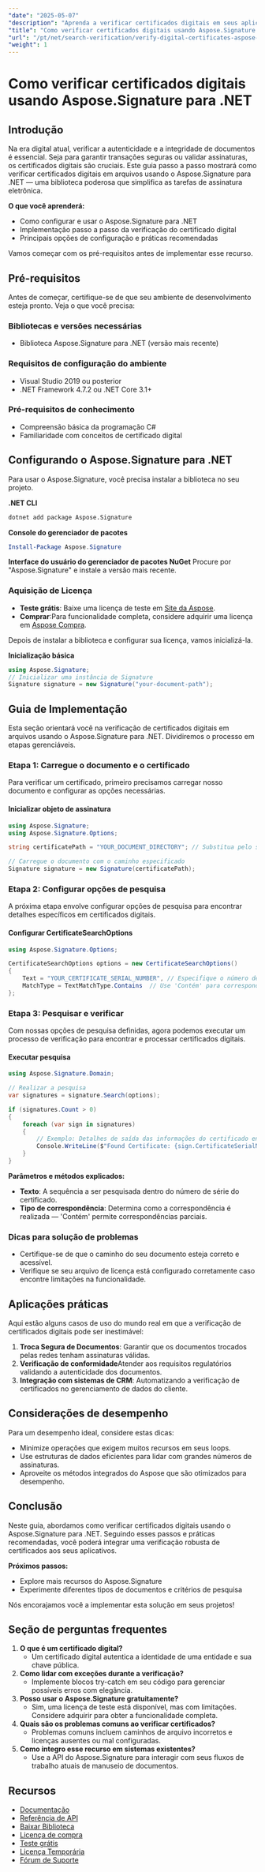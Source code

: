 ```yaml
---
"date": "2025-05-07"
"description": "Aprenda a verificar certificados digitais em seus aplicativos .NET com o Aspose.Signature. Siga este guia completo para o manuseio seguro de documentos."
"title": "Como verificar certificados digitais usando Aspose.Signature para .NET | Guia passo a passo"
"url": "/pt/net/search-verification/verify-digital-certificates-aspose-signature-dotnet/"
"weight": 1
---
```


# Como verificar certificados digitais usando Aspose.Signature para .NET

## Introdução

Na era digital atual, verificar a autenticidade e a integridade de documentos é essencial. Seja para garantir transações seguras ou validar assinaturas, os certificados digitais são cruciais. Este guia passo a passo mostrará como verificar certificados digitais em arquivos usando o Aspose.Signature para .NET — uma biblioteca poderosa que simplifica as tarefas de assinatura eletrônica.

**O que você aprenderá:**
- Como configurar e usar o Aspose.Signature para .NET
- Implementação passo a passo da verificação do certificado digital
- Principais opções de configuração e práticas recomendadas

Vamos começar com os pré-requisitos antes de implementar esse recurso.

## Pré-requisitos

Antes de começar, certifique-se de que seu ambiente de desenvolvimento esteja pronto. Veja o que você precisa:

### Bibliotecas e versões necessárias
- Biblioteca Aspose.Signature para .NET (versão mais recente)
  
### Requisitos de configuração do ambiente
- Visual Studio 2019 ou posterior
- .NET Framework 4.7.2 ou .NET Core 3.1+

### Pré-requisitos de conhecimento
- Compreensão básica da programação C#
- Familiaridade com conceitos de certificado digital

## Configurando o Aspose.Signature para .NET

Para usar o Aspose.Signature, você precisa instalar a biblioteca no seu projeto.

**.NET CLI**
```bash
dotnet add package Aspose.Signature
```

**Console do gerenciador de pacotes**
```powershell
Install-Package Aspose.Signature
```

**Interface do usuário do gerenciador de pacotes NuGet**
Procure por "Aspose.Signature" e instale a versão mais recente.

### Aquisição de Licença
- **Teste grátis**: Baixe uma licença de teste em [Site da Aspose](https://purchase.aspose.com/temporary-license).
- **Comprar**:Para funcionalidade completa, considere adquirir uma licença em [Aspose Compra](https://purchase.groupdocs.com/buy).

Depois de instalar a biblioteca e configurar sua licença, vamos inicializá-la.

**Inicialização básica**
```csharp
using Aspose.Signature;
// Inicializar uma instância de Signature
Signature signature = new Signature("your-document-path");
```

## Guia de Implementação

Esta seção orientará você na verificação de certificados digitais em arquivos usando o Aspose.Signature para .NET. Dividiremos o processo em etapas gerenciáveis.

### Etapa 1: Carregue o documento e o certificado

Para verificar um certificado, primeiro precisamos carregar nosso documento e configurar as opções necessárias.

#### Inicializar objeto de assinatura
```csharp
using Aspose.Signature;
using Aspose.Signature.Options;

string certificatePath = "YOUR_DOCUMENT_DIRECTORY"; // Substitua pelo seu diretório de documentos atual

// Carregue o documento com o caminho especificado
Signature signature = new Signature(certificatePath);
```

### Etapa 2: Configurar opções de pesquisa

A próxima etapa envolve configurar opções de pesquisa para encontrar detalhes específicos em certificados digitais.

#### Configurar CertificateSearchOptions
```csharp
using Aspose.Signature.Options;

CertificateSearchOptions options = new CertificateSearchOptions()
{
    Text = "YOUR_CERTIFICATE_SERIAL_NUMBER", // Especifique o número de série ou outro identificador
    MatchType = TextMatchType.Contains  // Use 'Contém' para correspondência parcial
};
```

### Etapa 3: Pesquisar e verificar

Com nossas opções de pesquisa definidas, agora podemos executar um processo de verificação para encontrar e processar certificados digitais.

#### Executar pesquisa
```csharp
using Aspose.Signature.Domain;

// Realizar a pesquisa
var signatures = signature.Search(options);

if (signatures.Count > 0)
{
    foreach (var sign in signatures)
    {
        // Exemplo: Detalhes de saída das informações do certificado encontrado (pseudocódigo)
        Console.WriteLine($"Found Certificate: {sign.CertificateSerialNumber}");
    }
}
```

**Parâmetros e métodos explicados:**
- **Texto**: A sequência a ser pesquisada dentro do número de série do certificado.
- **Tipo de correspondência**: Determina como a correspondência é realizada — 'Contém' permite correspondências parciais.

### Dicas para solução de problemas
- Certifique-se de que o caminho do seu documento esteja correto e acessível.
- Verifique se seu arquivo de licença está configurado corretamente caso encontre limitações na funcionalidade.

## Aplicações práticas

Aqui estão alguns casos de uso do mundo real em que a verificação de certificados digitais pode ser inestimável:
1. **Troca Segura de Documentos**: Garantir que os documentos trocados pelas redes tenham assinaturas válidas.
2. **Verificação de conformidade**Atender aos requisitos regulatórios validando a autenticidade dos documentos.
3. **Integração com sistemas de CRM**: Automatizando a verificação de certificados no gerenciamento de dados do cliente.

## Considerações de desempenho

Para um desempenho ideal, considere estas dicas:
- Minimize operações que exigem muitos recursos em seus loops.
- Use estruturas de dados eficientes para lidar com grandes números de assinaturas.
- Aproveite os métodos integrados do Aspose que são otimizados para desempenho.

## Conclusão

Neste guia, abordamos como verificar certificados digitais usando o Aspose.Signature para .NET. Seguindo esses passos e práticas recomendadas, você poderá integrar uma verificação robusta de certificados aos seus aplicativos. 

**Próximos passos:**
- Explore mais recursos do Aspose.Signature
- Experimente diferentes tipos de documentos e critérios de pesquisa

Nós encorajamos você a implementar esta solução em seus projetos!

## Seção de perguntas frequentes

1. **O que é um certificado digital?**
   - Um certificado digital autentica a identidade de uma entidade e sua chave pública.
2. **Como lidar com exceções durante a verificação?**
   - Implemente blocos try-catch em seu código para gerenciar possíveis erros com elegância.
3. **Posso usar o Aspose.Signature gratuitamente?**
   - Sim, uma licença de teste está disponível, mas com limitações. Considere adquirir para obter a funcionalidade completa.
4. **Quais são os problemas comuns ao verificar certificados?**
   - Problemas comuns incluem caminhos de arquivo incorretos e licenças ausentes ou mal configuradas.
5. **Como integro esse recurso em sistemas existentes?**
   - Use a API do Aspose.Signature para interagir com seus fluxos de trabalho atuais de manuseio de documentos.

## Recursos
- [Documentação](https://docs.groupdocs.com/signature/net/)
- [Referência de API](https://apireference.aspose.com/signature/net)
- [Baixar Biblioteca](https://downloads.aspose.com/total/net)
- [Licença de compra](https://purchase.groupdocs.com/buy)
- [Teste grátis](https://downloads.aspose.com/total/net)
- [Licença Temporária](https://purchase.groupdocs.com/temporary-license/)
- [Fórum de Suporte](https://forum.aspose.com/c/signature/)